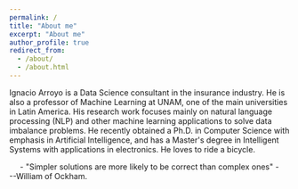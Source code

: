 ```yaml
---
permalink: /
title: "About me"
excerpt: "About me"
author_profile: true
redirect_from: 
  - /about/
  - /about.html
---
```


Ignacio Arroyo is a Data Science consultant in the insurance industry. He is also a professor of Machine Learning at UNAM, one of the main universities in Latin America. His research work focuses mainly on natural language processing (NLP) and other machine learning applications to solve data imbalance problems. He recently obtained a Ph.D. in Computer Science with emphasis in Artificial Intelligence, and has a Master's degree in Intelligent Systems with applications in electronics. He loves to ride a bicycle.

<center> - "Simpler solutions are more likely to be correct than complex ones" - </center> --William of Ockham.
